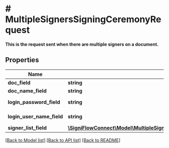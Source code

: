 # # MultipleSignersSigningCeremonyRequest

#### This is the request sent when there are multiple signers on a document.

## Properties

Name | Type | Description | Notes
------------ | ------------- | ------------- | -------------
**doc_field** | **string** |  |
**doc_name_field** | **string** |  |
**login_password_field** | **string** | User&#39;s password. |
**login_user_name_field** | **string** | User&#39;s username. |
**signer_list_field** | [**\SigniFlowConnect\Model\MultipleSignersSigningCeremonyRequestSignerListField[]**](MultipleSignersSigningCeremonyRequestSignerListField.md) |  |

[[Back to Model list]](../../README.md#models) [[Back to API list]](../../README.md#endpoints) [[Back to README]](../../README.md)

